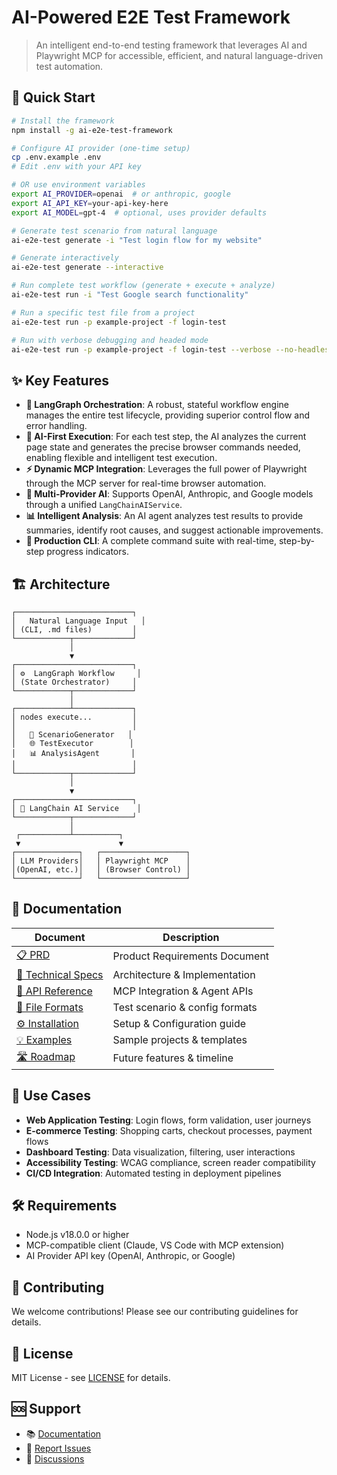# AI-Powered E2E Test Framework

> An intelligent end-to-end testing framework that leverages AI and Playwright MCP for accessible, efficient, and natural language-driven test automation.

## 🚀 Quick Start

```bash
# Install the framework
npm install -g ai-e2e-test-framework

# Configure AI provider (one-time setup)
cp .env.example .env
# Edit .env with your API key

# OR use environment variables
export AI_PROVIDER=openai  # or anthropic, google
export AI_API_KEY=your-api-key-here
export AI_MODEL=gpt-4  # optional, uses provider defaults

# Generate test scenario from natural language
ai-e2e-test generate -i "Test login flow for my website"

# Generate interactively
ai-e2e-test generate --interactive

# Run complete test workflow (generate + execute + analyze)
ai-e2e-test run -i "Test Google search functionality"

# Run a specific test file from a project
ai-e2e-test run -p example-project -f login-test

# Run with verbose debugging and headed mode
ai-e2e-test run -p example-project -f login-test --verbose --no-headless
```

## ✨ Key Features

- **🧠 LangGraph Orchestration**: A robust, stateful workflow engine manages the entire test lifecycle, providing superior control flow and error handling.
- **🤖 AI-First Execution**: For each test step, the AI analyzes the current page state and generates the precise browser commands needed, enabling flexible and intelligent test execution.
- **⚡ Dynamic MCP Integration**: Leverages the full power of Playwright through the MCP server for real-time browser automation.
- **🎯 Multi-Provider AI**: Supports OpenAI, Anthropic, and Google models through a unified `LangChainAIService`.
- **📊 Intelligent Analysis**: An AI agent analyzes test results to provide summaries, identify root causes, and suggest actionable improvements.
- **🚀 Production CLI**: A complete command suite with real-time, step-by-step progress indicators.

## 🏗️ Architecture

```
┌──────────────────────────┐
│   Natural Language Input   │
│ (CLI, .md files)         │
└────────────┬─────────────┘
             │
             ▼
┌──────────────────────────┐
│ ⚙️  LangGraph Workflow     │
│ (State Orchestrator)     │
└────────────┬─────────────┘
             │
┌────────────┴─────────────┐
│ nodes execute...         │
│                          │
│   🧠 ScenarioGenerator   │
│   🌐 TestExecutor        │
│   📊 AnalysisAgent       │
│                          │
└────────────┬─────────────┘
             │
             ▼
┌──────────────────────────┐
│ 🤖 LangChain AI Service    │
└────────────┬─────────────┘
             │
 ┌───────────┴──────────┐
 ▼                      ▼
┌──────────────┐   ┌───────────────────┐
│ LLM Providers│   │ Playwright MCP    │
│(OpenAI, etc.)│   │ (Browser Control) │
└──────────────┘   └───────────────────┘
```

## 📖 Documentation

| Document                                        | Description                    |
| ----------------------------------------------- | ------------------------------ |
| [📋 PRD](./docs/PRD.md)                         | Product Requirements Document  |
| [🔧 Technical Specs](./docs/TECHNICAL_SPECS.md) | Architecture & Implementation  |
| [🔌 API Reference](./docs/API_REFERENCE.md)     | MCP Integration & Agent APIs   |
| [📄 File Formats](./docs/FILE_FORMATS.md)       | Test scenario & config formats |
| [⚙️ Installation](./docs/INSTALLATION.md)       | Setup & Configuration guide    |
| [💡 Examples](./docs/EXAMPLES.md)               | Sample projects & templates    |
| [🛣️ Roadmap](./docs/ROADMAP.md)                 | Future features & timeline     |

## 🎯 Use Cases

- **Web Application Testing**: Login flows, form validation, user journeys
- **E-commerce Testing**: Shopping carts, checkout processes, payment flows
- **Dashboard Testing**: Data visualization, filtering, user interactions
- **Accessibility Testing**: WCAG compliance, screen reader compatibility
- **CI/CD Integration**: Automated testing in deployment pipelines

## 🛠️ Requirements

- Node.js v18.0.0 or higher
- MCP-compatible client (Claude, VS Code with MCP extension)
- AI Provider API key (OpenAI, Anthropic, or Google)

## 🤝 Contributing

We welcome contributions! Please see our contributing guidelines for details.

## 📄 License

MIT License - see [LICENSE](./LICENSE) for details.

## 🆘 Support

- 📚 [Documentation](./docs/)
- 🐛 [Report Issues](https://github.com/your-org/ai-e2e-test-framework/issues)
- 💬 [Discussions](https://github.com/your-org/ai-e2e-test-framework/discussions)
